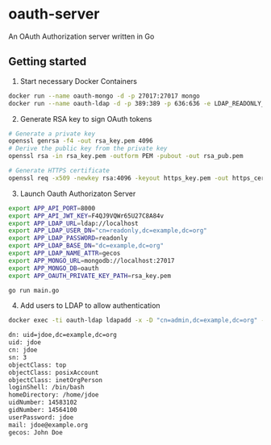 # oauth-server
An OAuth Authorization server written in Go

## Getting started

1. Start necessary Docker Containers

```bash
docker run --name oauth-mongo -d -p 27017:27017 mongo
docker run --name oauth-ldap -d -p 389:389 -p 636:636 -e LDAP_READONLY_USER=true osixia/openldap:1.2.4
```

2. Generate RSA key to sign OAuth tokens

```bash
# Generate a private key
openssl genrsa -f4 -out rsa_key.pem 4096
# Derive the public key from the private key
openssl rsa -in rsa_key.pem -outform PEM -pubout -out rsa_pub.pem

# Generate HTTPS certificate
openssl req -x509 -newkey rsa:4096 -keyout https_key.pem -out https_cert.pem -days 365 -nodes -subj '/CN=localhost'
```

3. Launch Oauth Authorizaton Server

```bash
export APP_API_PORT=8000
export APP_API_JWT_KEY=F4QJ9VQWr65U27C8A84v
export APP_LDAP_URL=ldap://localhost
export APP_LDAP_USER_DN="cn=readonly,dc=example,dc=org"
export APP_LDAP_PASSWORD=readonly
export APP_LDAP_BASE_DN="dc=example,dc=org"
export APP_LDAP_NAME_ATTR=gecos
export APP_MONGO_URL=mongodb://localhost:27017
export APP_MONGO_DB=oauth
export APP_OAUTH_PRIVATE_KEY_PATH=rsa_key.pem

go run main.go
```

4. Add users to LDAP to allow authentication

```bash
docker exec -ti oauth-ldap ldapadd -x -D "cn=admin,dc=example,dc=org" -w admin -H ldap://localhost -ZZ

dn: uid=jdoe,dc=example,dc=org
uid: jdoe
cn: jdoe
sn: 3
objectClass: top
objectClass: posixAccount
objectClass: inetOrgPerson
loginShell: /bin/bash
homeDirectory: /home/jdoe
uidNumber: 14583102
gidNumber: 14564100
userPassword: jdoe
mail: jdoe@example.org
gecos: John Doe

```
